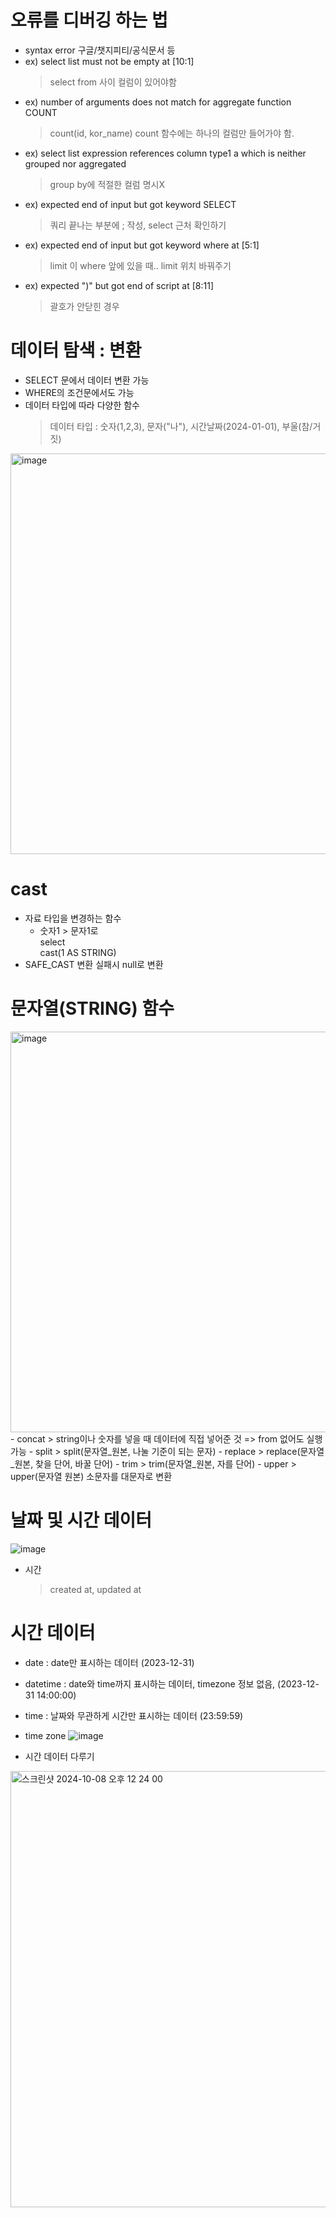 # 오류를 디버깅 하는 법 
- syntax error
  구글/챗지피티/공식문서 등
 - ex) select list must not be empty at [10:1]
   > select from 사이 컬럼이 있어야함
 - ex) number of arguments does not match for aggregate function COUNT
   > count(id, kor_name) count 함수에는 하나의 컬럼만 들어가야 함.
 - ex) select list expression references column type1 a which is neither grouped nor aggregated
   > group by에 적절한 컬럼 명시X
 - ex) expected end of input but got keyword SELECT
   > 쿼리 끝나는 부분에 ; 작성, select 근처 확인하기
 - ex) expected end of input but got keyword where at [5:1]
   > limit 이 where 앞에 있을 때.. limit 위치 바꿔주기
- ex) expected ")" but got end of script at [8:11]
   > 괄호가 안닫힌 경우

# 데이터 탐색 : 변환
- SELECT 문에서 데이터 변환 가능
- WHERE의 조건문에서도 가능
- 데이터 타입에 따라 다양한 함수
  > 데이터 타입 : 숫자(1,2,3), 문자("나"), 시간날짜(2024-01-01), 부울(참/거짓)
<img width="641" alt="image" src="https://github.com/user-attachments/assets/ac31dce8-20b1-4a86-b29b-d64dce317523">

# cast 
 - 자료 타입을 변경하는 함수
    - 숫자1 > 문자1로    
      select   
      cast(1 AS STRING)
 - SAFE_CAST
      변환 실패시 null로 변환
   
# 문자열(STRING) 함수 
<img width="641" alt="image" src="https://github.com/user-attachments/assets/3176cbb2-4853-4439-8c02-c1d99497df72">
- concat 
  > string이나 숫자를 넣을 때 데이터에 직접 넣어준 것 => from 없어도 실행 가능
- split
  > split(문자열_원본, 나눌 기준이 되는 문자)
- replace 
  > replace(문자열_원본, 찾을 단어, 바꿀 단어)
- trim
  > trim(문자열_원본, 자를 단어)
- upper 
  > upper(문자열 원본) 소문자를 대문자로 변환     
   
 # 날짜 및 시간 데이터
 ![image](https://github.com/user-attachments/assets/033bd3f2-3bfc-4125-9e7d-762756f05dd1)
- 시간
  > created at, updated at 
# 시간 데이터 
- date : date만 표시하는 데이터 (2023-12-31)
- datetime : date와 time까지 표시하는 데이터, timezone 정보 없음, (2023-12-31 14:00:00)
- time : 날짜와 무관하게 시간만 표시하는 데이터 (23:59:59)
- time zone
![image](https://github.com/user-attachments/assets/d9641597-9e72-4c43-88ca-2c7c771c50ed)

- 시간 데이터 다루기 
<img width="698" alt="스크린샷 2024-10-08 오후 12 24 00" src="https://github.com/user-attachments/assets/aed6fda3-28a2-43cd-8335-6859f50ac81a">
 










  


